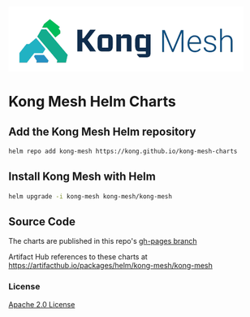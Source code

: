 ![Kong Mesh](./artifacts/kong-mesh.png)

# Kong Mesh Helm Charts

## Add the Kong Mesh Helm repository

```sh
helm repo add kong-mesh https://kong.github.io/kong-mesh-charts
```

## Install Kong Mesh with Helm

```sh
helm upgrade -i kong-mesh kong-mesh/kong-mesh
```
## Source Code

The charts are published in this repo's [gh-pages branch](https://github.com/kong/kong-mesh-charts/tree/gh-pages)

Artifact Hub references to these charts at https://artifacthub.io/packages/helm/kong-mesh/kong-mesh

### License

[Apache 2.0 License](https://www.apache.org/licenses/LICENSE-2.0)
